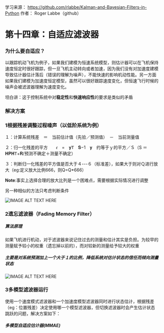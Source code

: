 学习来源：
https://github.com/rlabbe/Kalman-and-Bayesian-Filters-in-Python
作者：
Roger Labbe（github）


# 第十四章：自适应滤波器

### 为什么要自适应？

以跟踪机动飞机为例子，如果我们建模为恒速系统模型，则估计器可以在飞机保持速度恒定时很好跟踪，但一旦飞机主动转向或者加速，因为我们没有对加速度建模导致估计器估计落后（错误的理解为噪声），不能快速的影响机动性能。另一方面如果我们建模为加速度恒定模型，虽然可以很好跟踪速度变化，但恒速飞行时候的噪声会被滤波器理解为速度变化。

坦白讲：这于控制系统中对**稳定性**和**快速响应性**的要求是类似的矛盾

### 解决方案

### 1根据残差调整过程噪声（以低阶系统为例）

１：计算系统残差　＝　当前估计值（先验／预测值）　－　当前测量值

２：归一化残差的平方　　𝜖　=　𝐲𝖳　𝐒−1　𝐲　约等于ｙ的平方／Ｓ（S ＝ 𝐇𝐏𝐇𝖳+𝐑/预测不确定＋测量不确定）

３：判断归一化残差的平方值是否大于４---６（标准差），如果大于则对Ｑ进行放大（eg:定义放大比例666，则Q=Q*666）

**Note**:事实上选择合理的放大比列是一个困难点，需要根据实际情况进行调整

另一种相似的方法只考虑判断条件

![IMAGE ALT TEXT HERE](https://github.com/xdwgood/Navigation-and-control/blob/xdwgood-patch-1/162.png)

### 2遗忘滤波器（Fading Memory Filter）

##### 算法原理

如果飞机进行机动，对于滤波器来说记住过去的测量和估计其实是负担。为较早的测量赋予较小的权重（遗忘掉以前的），而对较新的测量给予较大的权重

##### 主要是对系统预测加上一个大于１的比例，降低系统对估计状态的信任而倾向测量状态

![IMAGE ALT TEXT HERE](https://github.com/xdwgood/Navigation-and-control/blob/xdwgood-patch-1/163.png)

### 3多模型滤波器运行

使用一个速度模式滤波器和一个加速度模型滤波器同时进行状态估计，根据残差（eg：位置残差）决定使用哪一个模型滤波器，但切换滤波器时会产生估计状态跳跃的问题，解决方案如下：

##### 多模型自适应估计器(MMAE)



